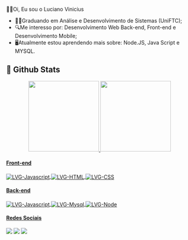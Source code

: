 👨‍💻Oi, Eu sou o Luciano Vinicius

- 👨‍🎓Graduando em Análise e Desenvolvimento de Sistemas (UniFTC); 
- 🔍Me interesso por: Desenvolvimento Web Back-end, Front-end e Desenvolvimento Mobile;
- 🖥️Atualmente estou aprendendo mais sobre: Node.JS, Java Script e MYSQL.

## 🌟 Github Stats
<div align="center">
  <a href="https://github.com/LucianoVGomes">
  <img height="190em" src="https://github-readme-stats.vercel.app/api?username=LucianoVGomes&include_all_commits=true&count_private=true&theme=tokyonight"/>
  <img height="190em" src="https://github-readme-stats.vercel.app/api/top-langs/?username=LucianoVGomes&langs_count=8&layout=compact&theme=tokyonight"/>
</div>
  
#### Front-end
  
<div style="display: inline_block">
  <img align="center" alt="LVG-Javascript" src="https://img.shields.io/badge/JavaScript-F7DF1E?style=for-the-badge&logo=javascript&logoColor=black">
  <img align="center" alt="LVG-HTML" src="https://img.shields.io/badge/HTML5-E34F26?style=for-the-badge&logo=html5&logoColor=white">
<img align="center" alt="LVG-CSS" src="https://img.shields.io/badge/CSS3-1572B6?style=for-the-badge&logo=css3&logoColor=white">
</div>

 #### Back-end

<div style="display: inline_block">
  <img align="center" alt="LVG-Javascript" src="https://img.shields.io/badge/JavaScript-F7DF1E?style=for-the-badge&logo=javascript&logoColor=black">
  <img align="center" alt="LVG-Mysql" src="https://img.shields.io/badge/MySQL-005C84?style=for-the-badge&logo=mysql&logoColor=white">
   <img align="center" alt="LVG-Node" src="https://img.shields.io/badge/Node.js-43853D?style=for-the-badge&logo=node.js&logoColor=white">

  #### Redes Sociais
  
<div> 
  <a href="https://www.instagram.com/luciano.vini1/" target="_blank"><img src="https://img.shields.io/badge/-Instagram-%23E4405F?style=for-the-badge&logo=instagram&logoColor=white" target="_blank"></a>
  <a href = "mailto:patosanta1000@gmail.com"><img src="https://img.shields.io/badge/-Gmail-%23333?style=for-the-badge&logo=gmail&logoColor=white" target="_blank"></a>
  <a href="https://www.linkedin.com/in/luciano-vinicius-1b239a21b/" target="_blank"><img src="https://img.shields.io/badge/-LinkedIn-%230077B5?style=for-the-badge&logo=linkedin&logoColor=white" target="_blank"></a>  
</div>
